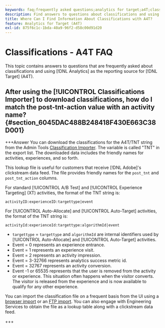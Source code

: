 ```yaml
---
keywords: faq;frequently asked questions;analytics for target;a4T;classifications;classification;classifications importer;post-tnt-action;event codes
description: Find answers to questions about classifications and using [!UICONTROL Analytics for Target] (A4T).
title: Where Can I Find Information About Classifications with A4T?
feature: Analytics for Target (A4T)
exl-id: 875f6c1c-1bda-40a9-96f2-d58c00d91d20
---
```

# Classifications - A4T FAQ

This topic contains answers to questions that are frequently asked about classifications and using [!DNL Analytics] as the reporting source for [!DNL Target] (A4T).

## After using the [!UICONTROL Classifications Importer] to download classifications, how do I match the post-tnt-action value with an activity name? {#section_6045DAC488B248418F430E663C38D001}

+++Answer
You can download the classifications for the A4T/TNT string from the Admin Tools [Classification Importer](https://experienceleague.adobe.com/docs/analytics/components/classifications/classifications-importer/c-working-with-saint.html). The variable is called "TNT" in the export list. The downloaded data includes the friendly names for activities, experiences, and so forth.

This lookup file is useful for customers that receive [!DNL Adobe]'s clickstream data feed. The file provides friendly names for the `post_tnt` and `post_tnt_action` columns.

For standard [!UICONTROL A/B Test] and [!UICONTROL Experience Targeting] (XT) activities, the format of the TNT string is:

```
activityID:experienceID:targettype|event
```

For [!UICONTROL Auto-Allocate] and [!UICONTROL Auto-Target] activities, the format of the TNT string is:

```
activityId:experienceId:targettype:algorithmId|event
```

* `targettype` = `targettype` and `algorithmId` are internal identifiers used by [!UICONTROL Auto-Allocate] and [!UICONTROL Auto-Target] activities.
* Event = 0 represents an experience entrance. 
* Event = 1 represents an experience visit. 
* Event = 2 represents an activity impression. 
* Event = 3-32766 represents analytics success metric id.
* Event = 32767 represents an activity conversion.
* Event -1 or 65535 represents that the user is removed from the activity or experience. This situation often happens when the visitor converts. The visitor is released from the experience and is now available to qualify for any other experience.

You can import the classification file on a frequent basis from the UI using a [browser import](https://experienceleague.adobe.com/docs/analytics/components/classifications/classifications-importer/browser-import.html?lang=en) or an [FTP import](https://experienceleague.adobe.com/docs/analytics/components/classifications/classifications-importer/import-file.html?lang=en). You can also engage with Engineering Services to obtain the file as a lookup table along with a clickstream data feed.

+++
